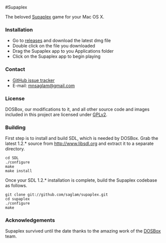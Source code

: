 #Supaplex

The beloved [Supaplex](http://en.wikipedia.org/wiki/Supaplex) game for your Mac OS X.

### Installation

* Go to [releases](https://github.com/saglam/supaplex/releases) and download the latest dmg file
* Double click on the file you downloaded
* Drag the Supaplex app to you Applications folder
* Click on the Supaplex app to begin playing

### Contact

* [GitHub issue tracker](https://github.com/saglam/supaplex/issues)
* E-mail: mnsaglam@gmail.com

### License

DOSBox, our modifications to it, and all other source code and images included in this project are licensed under [GPLv2](http://www.gnu.org/licenses/gpl-2.0.html). 

### Building

First step is to install and build SDL, which is needed by DOSBox. Grab the latest 1.2.* source from http://www.libsdl.org and extract it to a separate directory.

    cd SDL
	./configure
    make
	make install

Once your SDL 1.2.* installation is complete, build the Supaplex codebase as follows.

    git clone git://github.com/saglam/supaplex.git
    cd supaplex
    ./configure
	make

### Acknowledgements

Supaplex survived until the date thanks to the amazing work of the [DOSBox](http://www.dosbox.com) team.
